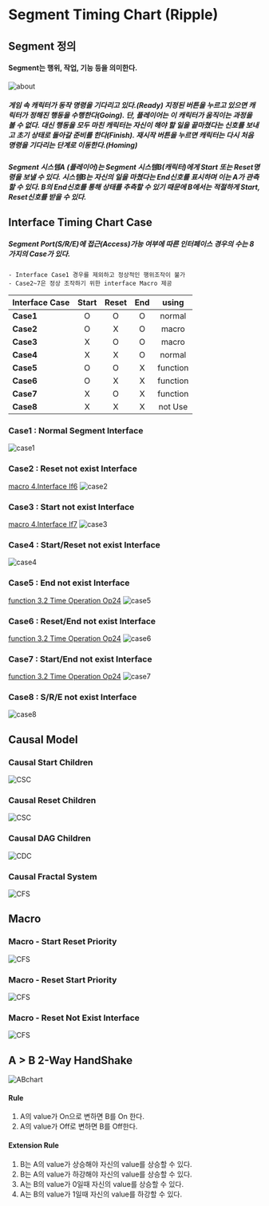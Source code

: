 <!--
작성 후 문서 나눌것
-->

# Segment Timing Chart (Ripple)


## Segment 정의
#### Segment는 행위, 작업, 기능 등을 의미한다.
![about](IMG/About.PNG)

##### 게임 속 캐릭터가 동작 명령을 기다리고 있다.(Ready) 지정된 버튼을 누르고 있으면 캐릭터가 정해진 행동을 수행한다(Going). 단, 플레이어는 이 캐릭터가 움직이는 과정을 볼 수 없다. 대신 행동을 모두 마친 캐릭터는 자신이 해야 할 일을 끝마쳤다는 신호를 보내고 초기 상태로 돌아갈 준비를 한다(Finish). 재시작 버튼을 누르면 캐릭터는 다시 처음 명령을 기다리는 단계로 이동한다.(Homing)

##### Segment 시스템A (플레이어)는 Segment 시스템B(캐릭터)에게 Start 또는 Reset명령을 보낼 수 있다. 시스템B는 자신의 일을 마쳤다는 End신호를 표시하며 이는 A가 관측할 수 있다. B의 End신호를 통해 상태를 추측할 수 있기 때문에 B에서는 적절하게 Start, Reset신호를 받을 수 있다.



## Interface Timing Chart Case

##### Segment Port(S/R/E)에 접근(Access)가능 여부에 따른 인터페이스 경우의 수는 8가지의 Case가 있다.
    - Interface Case1 경우를 제외하고 정상적인 행위조작이 불가
    - Case2~7은 정상 조작하기 위한 interface Macro 제공

| Interface Case | Start | Reset| End | using|
|:--|:--:|:--:|:--:|:--:|
|**Case1**|O|O|O|normal|
|**Case2**|O|X|O|macro|
|**Case3**|X|O|O|macro|
|**Case4**|X|X|O|normal|
|**Case5**|O|O|X|function|
|**Case6**|O|X|X|function|
|**Case7**|X|O|X|function|
|**Case8**|X|X|X|not Use|



### Case1 : Normal Segment Interface

![case1](IMG/Case1.PNG)


### Case2 : Reset not exist Interface
[macro 4.Interface If6](/Language/ds-language-table.md)
![case2](IMG/Case2.PNG)


### Case3 : Start not exist Interface
[macro 4.Interface If7](/Language/ds-language-table.md)
![case3](IMG/Case3.PNG)

### Case4 : Start/Reset not exist Interface
![case4](IMG/Case4.PNG)


### Case5 : End not exist Interface
[function 3.2 Time Operation Op24](/Language/ds-language-table.md)
![case5](IMG/Case5.PNG)

### Case6 : Reset/End not exist Interface
[function 3.2 Time Operation Op24](/Language/ds-language-table.md)
![case6](IMG/Case6.PNG)
### Case7 : Start/End not exist Interface
[function 3.2 Time Operation Op24](/Language/ds-language-table.md)
![case7](IMG/Case7.PNG)
### Case8 : S/R/E not exist Interface
![case8](IMG/Case8.PNG)

## Causal Model

### Causal Start Children
![CSC](IMG/CausalSChildren.PNG)
### Causal Reset Children
![CSC](IMG/CausalRChildren.PNG)

### Causal DAG Children

![CDC](IMG/CausalDAGChildren.PNG)

### Causal Fractal System

![CFS](IMG/CausalFractalSys.PNG)

## Macro

### Macro - Start Reset Priority
![CFS](IMG/MacroSR.PNG)
### Macro - Reset Start Priority
![CFS](IMG/MacroRS.PNG)
### Macro - Reset Not Exist Interface
![CFS](IMG/MacroRNE.PNG)



## A > B 2-Way HandShake

![ABchart](IMG/ABTimeChart.PNG)
#### Rule
1. A의 value가 On으로 변하면 B를 On 한다.
2. A의 value가 Off로 변하면 B를 Off한다.


#### Extension Rule
1. B는 A의 value가 상승해야 자신의 value를 상승할 수 있다.
2. B는 A의 value가 하강해야 자신의 value를 상승할 수 있다.
3. A는 B의 value가 0일때 자신의 value를 상승할 수 있다.
4. A는 B의 value가 1일때 자신의 value를 하강할 수 있다.
